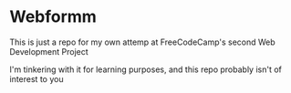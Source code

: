 # Webformm
This is just a repo for my own attemp at FreeCodeCamp's second Web Development Project

I'm tinkering with it for learning purposes, and this repo probably isn't of interest to you
